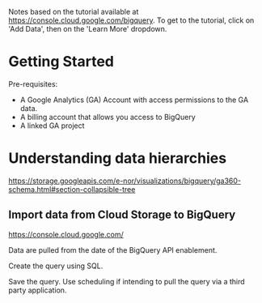 Notes based on the tutorial available at https://console.cloud.google.com/bigquery. To get to the tutorial, click on 'Add Data', then on the 'Learn More' dropdown. 

# Getting Started
Pre-requisites:
* A Google Analytics (GA) Account with access permissions to the GA data.
* A billing account that allows you access to BigQuery
* A linked GA project 

# Understanding data hierarchies
https://storage.googleapis.com/e-nor/visualizations/bigquery/ga360-schema.html#section-collapsible-tree 

## Import data from Cloud Storage to BigQuery
https://console.cloud.google.com/ 

Data are pulled from the date of the BigQuery API enablement. 

Create the query using SQL. 

Save the query. Use scheduling if intending to pull the query via a third party application. 


